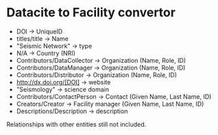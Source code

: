# Datacite to Facility convertor

* DOI -> UniqueID
* titles/title -> Name
* "Seismic Network" -> type
* N/A -> Country (NRI)
* Contributors/DataCollector -> Organization (Name, Role, ID)
* Contributors/DataManager -> Organization (Name, Role, ID)
* Contributors/Distributor -> Organization (Name, Role, ID)
* http://dx.doi.org/[DOI] -> website
* "Seismology" -> science domain
* Contributors/ContactPerson -> Contact (Given Name, Last Name, ID)
* Creators/Creator -> Facility manager (Given Name, Last Name, ID)
* Descriptions/Description -> description

Relationships with other entities still not included.
